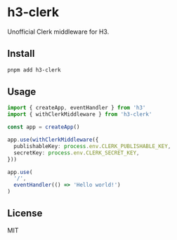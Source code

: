 # h3-clerk

Unofficial Clerk middleware for H3.

## Install

```bash
pnpm add h3-clerk
```

## Usage

```ts
import { createApp, eventHandler } from 'h3'
import { withClerkMiddleware } from 'h3-clerk'

const app = createApp()

app.use(withClerkMiddleware({
  publishableKey: process.env.CLERK_PUBLISHABLE_KEY,
  secretKey: process.env.CLERK_SECRET_KEY,
}))

app.use(
  '/',
  eventHandler(() => 'Hello world!')
)
```

## License

MIT
